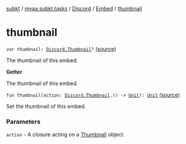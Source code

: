 [subkt](../../../index.md) / [myaa.subkt.tasks](../../index.md) / [Discord](../index.md) / [Embed](index.md) / [thumbnail](./thumbnail.md)

# thumbnail

`var thumbnail: `[`Discord.Thumbnail`](../-thumbnail/index.md)`?` [(source)](https://github.com/Myaamori/SubKt/blob/0.1.4/src/main/kotlin/myaa/subkt/tasks/discordtask.kt#L301)

The thumbnail of this embed.

**Getter**

The thumbnail of this embed.

`fun thumbnail(action: `[`Discord.Thumbnail`](../-thumbnail/index.md)`.() -> `[`Unit`](https://kotlinlang.org/api/latest/jvm/stdlib/kotlin/-unit/index.html)`): `[`Unit`](https://kotlinlang.org/api/latest/jvm/stdlib/kotlin/-unit/index.html) [(source)](https://github.com/Myaamori/SubKt/blob/0.1.4/src/main/kotlin/myaa/subkt/tasks/discordtask.kt#L359)

Set the thumbnail of this embed.

### Parameters

`action` - A closure acting on a [Thumbnail](../-thumbnail/index.md) object.